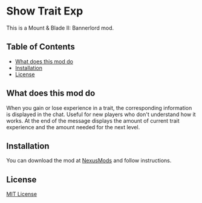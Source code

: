 # Show Trait Exp

This is a Mount & Blade II: Bannerlord mod.

## Table of Contents

* [What does this mod do](#what-does-this-mod-do)
* [Installation](#installation)
* [License](#license)

## What does this mod do

When you gain or lose experience in a trait, the corresponding information is displayed in the chat. Useful for new players who don't understand how it works. At the end of the message displays the amount of current trait experience and the amount needed for the next level.

## Installation

You can download the mod at [NexusMods](https://www.nexusmods.com/mountandblade2bannerlord/mods/3684)
and follow instructions.

## License

[MIT License](LICENSE)
